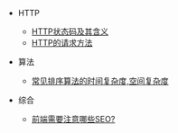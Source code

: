 * HTTP
  * [HTTP状态码及其含义](basic.md)
  * [HTTP的请求方法](http-request.md)

* 算法
  * [<span></span>常见排序算法的时间复杂度,空间复杂度](algorithm-1.md)

* 综合
  * [<span></span>前端需要注意哪些SEO?](inv-1.md)  